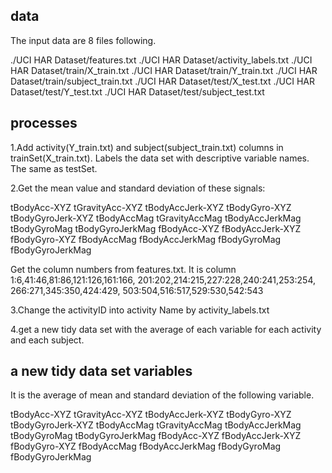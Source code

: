 ## data
The input data are 8 files following.

./UCI HAR Dataset/features.txt
./UCI HAR Dataset/activity_labels.txt
./UCI HAR Dataset/train/X_train.txt
./UCI HAR Dataset/train/Y_train.txt
./UCI HAR Dataset/train/subject_train.txt
./UCI HAR Dataset/test/X_test.txt
./UCI HAR Dataset/test/Y_test.txt
./UCI HAR Dataset/test/subject_test.txt


## processes
1.Add activity(Y_train.txt) and subject(subject_train.txt) columns in trainSet(X_train.txt).
  Labels the data set with descriptive variable names.
  The same as testSet.

2.Get the mean value and standard deviation of these signals:

tBodyAcc-XYZ
tGravityAcc-XYZ
tBodyAccJerk-XYZ
tBodyGyro-XYZ
tBodyGyroJerk-XYZ
tBodyAccMag
tGravityAccMag
tBodyAccJerkMag
tBodyGyroMag
tBodyGyroJerkMag
fBodyAcc-XYZ
fBodyAccJerk-XYZ
fBodyGyro-XYZ
fBodyAccMag
fBodyAccJerkMag
fBodyGyroMag
fBodyGyroJerkMag

  Get the column numbers from features.txt.
  It is column
  1:6,41:46,81:86,121:126,161:166,
  201:202,214:215,227:228,240:241,253:254,
  266:271,345:350,424:429,
  503:504,516:517,529:530,542:543

3.Change the activityID into activity Name by activity_labels.txt

4.get a new tidy data set with the average of each variable for each activity and each subject.


## a new tidy data set variables
It is the average of mean and standard deviation of the following variable.

tBodyAcc-XYZ
tGravityAcc-XYZ
tBodyAccJerk-XYZ
tBodyGyro-XYZ
tBodyGyroJerk-XYZ
tBodyAccMag
tGravityAccMag
tBodyAccJerkMag
tBodyGyroMag
tBodyGyroJerkMag
fBodyAcc-XYZ
fBodyAccJerk-XYZ
fBodyGyro-XYZ
fBodyAccMag
fBodyAccJerkMag
fBodyGyroMag
fBodyGyroJerkMag


